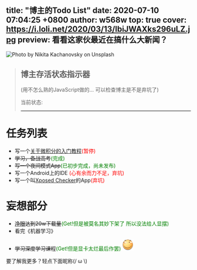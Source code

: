 ﻿title: "博主的Todo List"
date: 2020-07-10 07:04:25 +0800
author: w568w
top: true
cover: https://i.loli.net/2020/03/13/lbiJWAXks296uLZ.jpg
preview: 看看这家伙最近在搞什么大新闻？
---
![Photo by Nikita Kachanovsky on Unsplash](https://i.loli.net/2020/03/13/lbiJWAXks296uLZ.jpg)

> ## 博主存活状态指示器
> (用不怎么熟的JavaScript做的... 可以检查博主是不是弃坑了)
> 
> 当前状态: <div id="tips" style="color:grey; border-bottom:1px solid #000"/></div>  

# 任务列表
+ 写一个[关于微积分的入门教程](https://zybuluo.com/w568w/note/1081202)<span style="color:red;">(暂停)</span>
+ ~~学习，备战高考~~<span style="color:green;">(完成)</span>
+ ~~写一个夜间模式App~~<span style="color:green;">(已初步完成，尚未发布)</span>
+ 写一个Android上的IDE  <span style="color:red;">(心有余而力不足，弃坑)</span>
+ 写一个叫[Xposed Checker](https://www.coolapk.com/apk/190247)的App<span style="color:red;">(弃坑)</span>

# 妄想部分
+ ~~[净眼](https://www.coolapk.com/apk/149408)达到20w下载量~~<span style="color:green;">(Get!但是被莫名其妙下架了 所以没法给人显摆)</span>
+ 看完《机器学习》
- ~~学习深度学习课程~~<span style="color:green;">(Get!但是显卡太烂最后作罢)</span>
![](images/huaji.png)

  
要了解我更多？轻点下面昵称(/ ω \\)

<script src="todo.js">
</script>